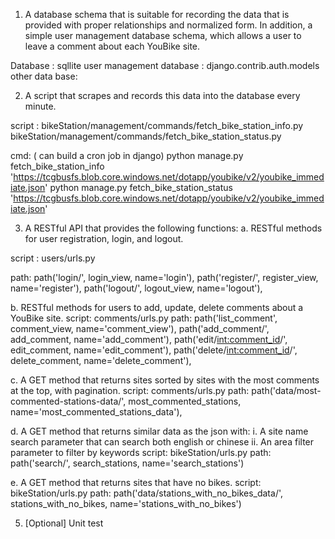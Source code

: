 1. A database schema that is suitable for recording the data that is provided with proper relationships and normalized form.
In addition, a simple user management database schema, which allows a user to leave a comment about each YouBike site.

Database : sqllite
user management database : django.contrib.auth.models
other data base:


2. A script that scrapes and records this data into the database every minute.

script :
bikeStation/management/commands/fetch_bike_station_info.py
bikeStation/management/commands/fetch_bike_station_status.py


cmd: ( can build a cron job in django)
python manage.py fetch_bike_station_info 'https://tcgbusfs.blob.core.windows.net/dotapp/youbike/v2/youbike_immediate.json'
python manage.py fetch_bike_station_status 'https://tcgbusfs.blob.core.windows.net/dotapp/youbike/v2/youbike_immediate.json'


3. A RESTful API that provides the following functions:
a. RESTful methods for user registration, login, and logout.

script :
users/urls.py

path:
  path('login/', login_view, name='login'),
  path('register/', register_view, name='register'),
  path('logout/', logout_view, name='logout'),



b. RESTful methods for users to add, update, delete comments about a YouBike
site.
script:
  comments/urls.py
path:
    path('list_comment', comment_view, name='comment_view'),
    path('add_comment/', add_comment, name='add_comment'),
    path('edit/<int:comment_id>/', edit_comment, name='edit_comment'),
    path('delete/<int:comment_id>/', delete_comment, name='delete_comment'),


c. A GET method that returns sites sorted by sites with the most comments at the
top, with pagination.
script:
  comments/urls.py
path:
  path('data/most-commented-stations-data/', most_commented_stations, name='most_commented_stations_data'),

d. A GET method that returns similar data as the json with:
i. A site name search parameter that can search both english or chinese
ii. An area filter parameter to filter by keywords
script:
  bikeStation/urls.py
path:
  path('search/', search_stations, name='search_stations')



e. A GET method that returns sites that have no bikes.
script:
  bikeStation/urls.py
path:
  path('data/stations_with_no_bikes_data/', stations_with_no_bikes, name='stations_with_no_bikes')

5. [Optional] Unit test
